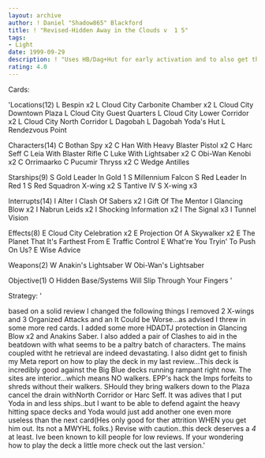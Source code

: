 ```yaml
---
layout: archive
author: ! Daniel "Shadow865" Blackford
title: ! "Revised-Hidden Away in the Clouds v  1 5"
tags:
- Light
date: 1999-09-29
description: ! "Uses HB/Dag+Hut for early activation and to also get the Bespin system out for CCCelebration."
rating: 4.0
---
```

Cards: 

'Locations(12)
L Bespin  x2
L Cloud City Carbonite Chamber  x2
L Cloud City Downtown Plaza
L Cloud City Guest Quarters
L Cloud City Lower Corridor  x2
L Cloud City North Corridor
L Dagobah
L Dagobah Yoda's Hut
L Rendezvous Point

Characters(14)
C Bothan Spy  x2
C Han With Heavy Blaster Pistol  x2
C Harc Seff
C Leia With Blaster Rifle
C Luke With Lightsaber	x2
C Obi-Wan Kenobi  x2
C Orrimaarko
C Pucumir Thryss  x2
C Wedge Antilles

Starships(9)
S Gold Leader In Gold 1
S Millennium Falcon
S Red Leader In Red 1
S Red Squadron X-wing  x2
S Tantive IV
S X-wing  x3

Interrupts(14)
I Alter
I Clash Of Sabers  x2
I Gift Of The Mentor
I Glancing Blow  x2
I Nabrun Leids	x2
I Shocking Information	x2
I The Signal  x3
I Tunnel Vision

Effects(8)
E Cloud City Celebration  x2
E Projection Of A Skywalker  x2
E The Planet That It's Farthest From
E Traffic Control
E What're You Tryin' To Push On Us?
E Wise Advice

Weapons(2)
W Anakin's Lightsaber
W Obi-Wan's Lightsaber

Objective(1)
O Hidden Base/Systems Will Slip Through Your Fingers '

Strategy: '

based on a solid review I changed the following things I removed 2 X-wings and 3 Organized Attacks and an It Could be Worse...as advised I threw in some more red cards. I added some more HDADTJ protection in Glancing Blow x2 and Anakins Saber. I also added a pair of Clashes to aid in the beatdown with what seems to be a paltry batch of characters. The mains coupled witht he retrieval are indeed devastating. I also didnt get to finish my Meta report on how to play the deck in my last review...This deck is incredibly good against the Big Blue decks running rampant right now. The sites are interior...which means NO walkers. EPP's hack the Imps forfeits to shreds without their walkers. SHould they bring walkers down to the Plaza cancel the drain withNorth Corridor or Harc Seff. It was adives that I put Yoda in and less ships..but I want to be able to defend againt the heavy hitting space decks and Yoda would just add another one even more useless than the next card(Hes only good for ther attrition WHEN you get him out. Its not a MWYHL folks.) Revise with caution..this deck deserves a *4* at least. Ive been known to kill people for low reviews. If your wondering how to play the deck a little more check out the last version.'